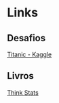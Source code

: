 # Links

## Desafios
[Titanic - Kaggle](https://www.kaggle.com/c/titanic)

## Livros
[Think Stats](https://greenteapress.com/wp/think-stats-2e/)
